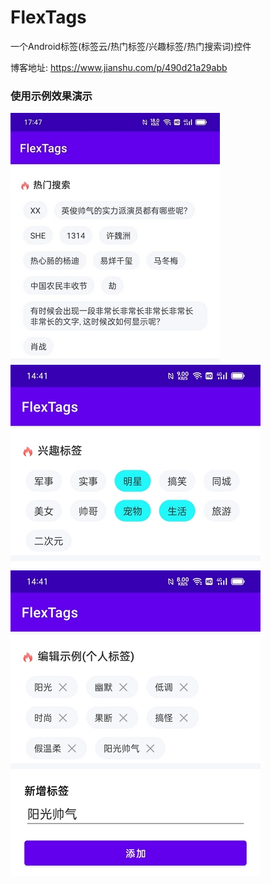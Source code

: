 # FlexTags
一个Android标签(标签云/热门标签/兴趣标签/热门搜索词)控件

博客地址: https://www.jianshu.com/p/490d21a29abb

### 使用示例效果演示
<img src="app/src/main/assets/基础效果.jpg" width="335" height="400"/><br/>
<img src="app/src/main/assets/选中效果.jpg" width="400" height="326"/><br/>
<img src="app/src/main/assets/编辑效果.jpg" width="400" height="489"/>
